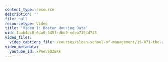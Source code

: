 ```yaml
---
content_type: resource
description: ''
file: null
resourcetype: Video
title: 'Video 1: Boston Housing Data'
uid: 1bab4dc0-64a0-345f-dbd9-edeb7154d743
video_files:
  video_captions_file: /courses/sloan-school-of-management/15-071-the-analytics-edge-spring-2017/trees/location-location-location-regression-trees-for-housing-data-recitation/video-1-boston-housing-data/video-1-boston-housing-data-0/xPneVSOZERk.vtt
video_metadata:
  youtube_id: xPneVSOZERk
---
```

